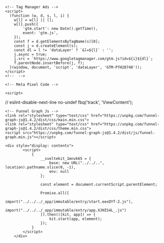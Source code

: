 
<!DOCTYPE html>
<html lang="pt-BR">
  <head>
    <meta charset="utf-8" />
    <link rel="icon" href="../../../icons/favicon.png" />
    <meta
      name="viewport"
      content="width=device-width, initial-scale=1, maximum-scale=1"
    />
    <meta
      name="description"
      content="Rastreie suas vendas de forma precisa e escale 40% a mais, sem gastar mais dinheiro. Comece a escalar da forma correta em menos de 5 minutos!"
    />
    <title>Utmify - Rastreie suas vendas de forma precisa!</title>
    

    <!-- Tag Manager Ads -->
    <script>
      (function (w, d, s, l, i) {
      	w[l] = w[l] || [];
      	w[l].push({
      		'gtm.start': new Date().getTime(),
      		event: 'gtm.js',
      	});
      	const f = d.getElementsByTagName(s)[0];
      	const j = d.createElement(s);
      	const dl = l != 'dataLayer' ? `&l=${l}` : '';
      	j.async = true;
      	j.src = `https://www.googletagmanager.com/gtm.js?id=${i}${dl}`;
      	f.parentNode.insertBefore(j, f);
      }(window, document, 'script', 'dataLayer', 'GTM-P7H28748'));
    </script>
    <!--  -->

    <!-- Meta Pixel Code -->
<script>
  !(function (f, b, e, v, n, t, s) {
	if (f.fbq) return; n = f.fbq = function () {
		n.callMethod ?
			n.callMethod.apply(n, arguments) : n.queue.push(arguments);
	};
	if (!f._fbq)f._fbq = n; n.push = n; n.loaded = !0; n.version = '2.0';
	n.queue = []; t = b.createElement(e); t.async = !0;
	t.src = 'https://connect.facebook.net/en_US/fbevents.js';
	s = b.getElementsByTagName(e)[0];
	s.parentNode.insertBefore(t, s);
}(window, document, 'script'));
  fbq('init', '802910671880285');
  fbq('track', 'PageView');
</script>

<noscript>
  <img height="1" width="1" style="display:none"
       src="https://www.facebook.com/tr?id=802910671880285&ev=PageView&noscript=1"/>
</noscript>
    <!-- End Meta Pixel Code -->

    <script>
// eslint-disable-next-line no-undef
fbq('track', 'ViewContent');
</script>

<!-- Google tag (gtag.js) -->
<script async src="https://www.googletagmanager.com/gtag/js?id=AW-16509149162"></script>
<script>
  window.dataLayer = window.dataLayer || [];
  function gtag() { dataLayer.push(arguments); }
  gtag('js', new Date());

  gtag('config', 'AW-16509149162');
</script>

<script>
  gtag('event', 'page_view', {
  	send_to: 'AW-16509149162',
});
</script>

  <!-- Google tag (gtag.js) -->


  <!-- TikTok Pixel Code Start -->
<script>
!(function (w, d, t) {
	w.TiktokAnalyticsObject = t; const ttq = w[t] = w[t] || []; ttq.methods = ['page', 'track', 'identify', 'instances', 'debug', 'on', 'off', 'once', 'ready', 'alias', 'group', 'enableCookie', 'disableCookie', 'holdConsent', 'revokeConsent', 'grantConsent'], ttq.setAndDefer = function (t, e) { t[e] = function () { t.push([e].concat(Array.prototype.slice.call(arguments, 0))); }; }; for (let i = 0; i < ttq.methods.length; i++)ttq.setAndDefer(ttq, ttq.methods[i]); ttq.instance = function (t) {
		for (
			var e = ttq._i[t] || [], n = 0; n < ttq.methods.length; n++)ttq.setAndDefer(e, ttq.methods[n]); return e;
	}, ttq.load = function (e, n) {
		const r = 'https://analytics.tiktok.com/i18n/pixel/events.js'; const o = n && n.partner; ttq._i = ttq._i || {}, ttq._i[e] = [], ttq._i[e]._u = r, ttq._t = ttq._t || {}, ttq._t[e] = +new Date(), ttq._o = ttq._o || {}, ttq._o[e] = n || {}; n = document.createElement('script');
		n.type = 'text/javascript', n.async = !0, n.src = `${r}?sdkid=${e}&lib=${t}`; e = document.getElementsByTagName('script')[0]; e.parentNode.insertBefore(n, e);
	};

	ttq.load('D1I6JCRC77U15B5SKE70');
	ttq.page();
}(window, document, 'ttq'));
</script>


<script>
ttq.track('ViewContent');
</script>


    
    
    <!-- Funnel Graph Js -->
    <link rel="stylesheet" type="text/css" href="https://unpkg.com/funnel-graph-js@1.4.2/dist/css/main.min.css">
    <link rel="stylesheet" type="text/css" href="https://unpkg.com/funnel-graph-js@1.4.2/dist/css/theme.min.css">
    <script src="https://unpkg.com/funnel-graph-js@1.4.2/dist/js/funnel-graph.min.js"></script>
  </head>

  <!-- Facebook SDK -->
  <script
    async
    defer
    crossorigin="anonymous"
    src="https://connect.facebook.net/en_US/sdk.js"
  ></script>

 

  <!-- TAG MANAGER -->
  <script
    async
    src="https://www.googletagmanager.com/gtag/js?id=G-J1P6G0T9W9"
  ></script>
  <script>
    window.dataLayer = window.dataLayer || [];
    function gtag() {
    	dataLayer.push(arguments);
    }
    gtag('js', new Date());

    gtag('config', 'G-J1P6G0T9W9');
  </script>

  <body data-sveltekit-preload-data="hover">
    <!-- Google Tag Manager (noscript) -->
    <noscript
      ><iframe
        src="https://www.googletagmanager.com/ns.html?id=GTM-P7H28748"
        height="0"
        width="0"
        style="display: none; visibility: hidden"
      ></iframe
    ></noscript>
    <!-- End Google Tag Manager (noscript) -->

    <div style="display: contents">
			<script>
				{
					__sveltekit_1mnvk65 = {
						base: new URL("../../..", location).pathname.slice(0, -1),
						env: null
					};

					const element = document.currentScript.parentElement;

					Promise.all([
						import("../../../_app/immutable/entry/start.eexDYf-2.js"),
						import("../../../_app/immutable/entry/app.XJHIS4L_.js")
					]).then(([kit, app]) => {
						kit.start(app, element);
					});
				}
			</script>
		</div>
  <script defer src="https://static.cloudflareinsights.com/beacon.min.js/vcd15cbe7772f49c399c6a5babf22c1241717689176015" integrity="sha512-ZpsOmlRQV6y907TI0dKBHq9Md29nnaEIPlkf84rnaERnq6zvWvPUqr2ft8M1aS28oN72PdrCzSjY4U6VaAw1EQ==" data-cf-beacon='{"version":"2024.11.0","token":"0065662e974640a6b15bdeae61b6e96e","server_timing":{"name":{"cfCacheStatus":true,"cfEdge":true,"cfExtPri":true,"cfL4":true,"cfOrigin":true,"cfSpeedBrain":true},"location_startswith":null}}' crossorigin="anonymous"></script>
</body>
</html>
